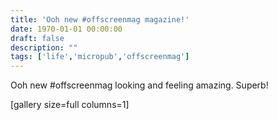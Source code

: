 ```yaml
---
title: 'Ooh new #offscreenmag magazine!'
date: 1970-01-01 00:00:00
draft: false
description: ""
tags: ['life','micropub','offscreenmag']
---
```


Ooh new #offscreenmag looking and feeling amazing. Superb!

\[gallery size=full columns=1\]